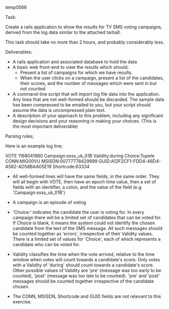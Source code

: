 temp0566

Task:

Create a rails application to show the results for TV SMS voting
campaigns,
derived from the log data similar to the attached tarball.

This task should take no more than 2 hours, and probably considerably
less.

Deliverables:

 - A rails application and associated database to hold the data
 - A basic web front-end to view the results which should;
   - Present a list of campaigns for which we have results.
   - When the user clicks on a campaign, present a list of the
     candidates, their scores, and the number of messages which were
sent in
     but not counted
 - A command-line script that will import log file data into the
   application.
   Any lines that are not well-formed should be discarded. The sample
data
   has been compressed to be emailed to you, but your script should
assume
   the data is uncompressed plain text.
 - A description of your approach to this problem, including any
   significant design decisions and your reasoning in making your
   choices. (This is the most important deliverable)

Parsing rules;

Here is an example log line;

VOTE 1168041980 Campaign:ssss_uk_01B Validity:during Choice:Tupele
CONN:MIG00VU MSISDN:00777778429999
GUID:A12F2CF1-FDD4-46D4-A582-AD58BAA05E19 Shortcode:63334

- All well-formed lines will have the same fields, in the same order.
  They
 will all begin with VOTE, then have an epoch time value, then a set
 of fields with an identifier, a colon, and the value of the field
 (e.g. 'Campaign:ssss_uk_01B')

- A campaign is an episode of voting

- 'Choice:' indicates the candidate the user is voting for. In every
  campaign
 there will be a limited set of candidates that can be voted for.
 If Choice is blank, it means the system could not identify the chosen
 candidate from the text of the SMS message. All such messages should
 be counted together as 'errors', irrespective of their Validity
 values. There is a limited set of values for 'Choice', each of which
 represents a candidate who can be voted for.

- Validity classifies the time when the vote arrived, relative to the
  time
 window when votes will count towards a candidate's score.  Only votes
 with a Validity of 'during' should count towards a candidate's score.
 Other possible values of Validity are 'pre' (message was too early to
be
 counted), 'post' (message was too late to be counted). 'pre' and 'post'
 messages should be counted together irrespective of the candidate
chosen.

- The CONN, MSISDN, Shortcode and GUID fields are not relevant to this
 exercise.
